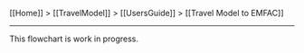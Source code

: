 [[Home]] > [[TravelModel]] > [[UsersGuide]] > [[Travel Model to EMFAC]]

***

This flowchart is work in progress. 

